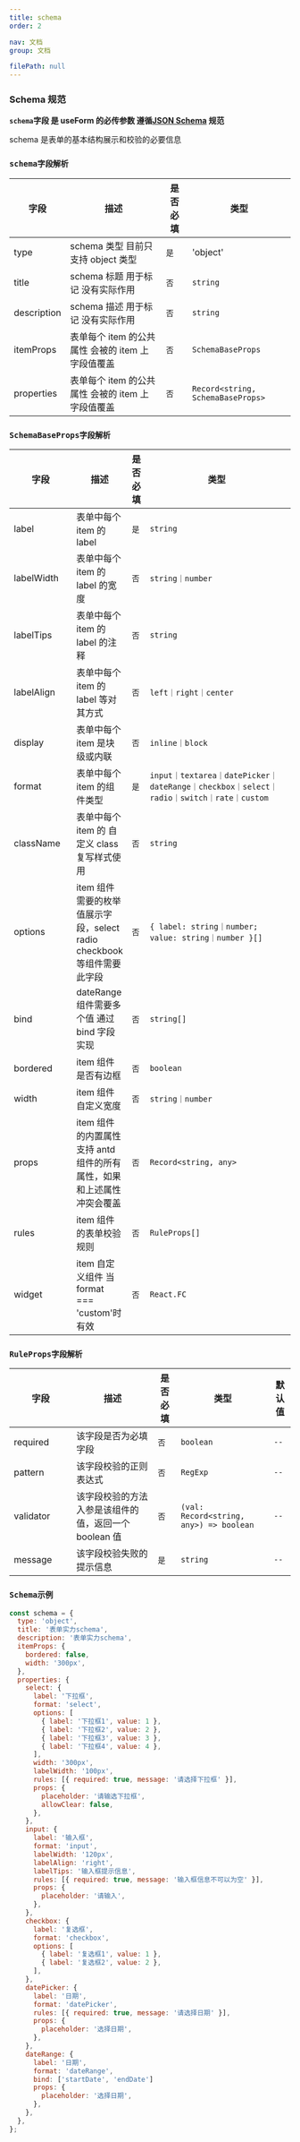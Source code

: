 ```yaml
---
title: schema
order: 2

nav: 文档
group: 文档

filePath: null
---
```


### Schema 规范

**`schema`字段 是 useForm 的必传参数 遵循[JSON Schema](https://json-schema.apifox.cn/) 规范**

schema 是表单的基本结构展示和校验的必要信息

### `schema字段解析`

| 字段        | 描述                                              | 是否必填 | 类型                              |
| ----------- | ------------------------------------------------- | -------- | --------------------------------- |
| type        | schema 类型 目前只支持 object 类型                | `是`     | 'object'                          |
| title       | schema 标题 用于标记 没有实际作用                 | `否`     | `string`                          |
| description | schema 描述 用于标记 没有实际作用                 | `否`     | `string`                          |
| itemProps   | 表单每个 item 的公共属性 会被的 item 上字段值覆盖 | `否`     | `SchemaBaseProps`                 |
| properties  | 表单每个 item 的公共属性 会被的 item 上字段值覆盖 | `否`     | `Record<string, SchemaBaseProps>` |

### `SchemaBaseProps字段解析`

| 字段                                 | 描述                                                                   | 是否必填 | 类型                                                                                                                    | 默认值             |
| ------------------------------------ | ---------------------------------------------------------------------- | -------- | ----------------------------------------------------------------------------------------------------------------------- | ------------------ |
| <div style="width: 72pt">label</div> | 表单中每个 item 的 label                                               | `是`     | `string`                                                                                                                | `--`               |
| labelWidth                           | 表单中每个 item 的 label 的宽度                                        | `否`     | `string｜number`                                                                                                        | `100`              |
| labelTips                            | 表单中每个 item 的 label 的注释                                        | `否`     | `string`                                                                                                                | `--`               |
| labelAlign                           | 表单中每个 item 的 label 等对其方式                                    | `否`     | `left｜right｜center`                                                                                                   | `right`            |
| display                              | 表单中每个 item 是块级或内联                                           | `否`     | `inline｜block`                                                                                                         | `block`            |
| format                               | 表单中每个 item 的组件类型                                             | `是`     | <div style="width: 180pt">`input｜textarea｜datePicker｜dateRange｜checkbox｜select｜radio｜switch｜rate｜custom`</div> | `--`               |
| className                            | 表单中每个 item 的 自定义 class 复写样式使用                           | `否`     | `string`                                                                                                                | `--`               |
| options                              | item 组件需要的枚举值展示字段，select radio checkbook 等组件需要此字段 | `否`     | <div style="width: 180pt">`{ label: string｜number; value: string｜number }[]`</div>                                    | `--`               |
| bind                                 | dateRange 组件需要多个值 通过 bind 字段实现                            | `否`     | `string[]`                                                                                                              | `['start', 'end']` |
| bordered                             | item 组件是否有边框                                                    | `否`     | `boolean`                                                                                                               | `true`             |
| width                                | item 组件自定义宽度                                                    | `否`     | `string｜number`                                                                                                        | `100px ｜ 100%`    |
| props                                | item 组件的内置属性 支持 antd 组件的所有属性，如果和上述属性冲突会覆盖 | `否`     | `Record<string, any>`                                                                                                   | `--`               |
| rules                                | item 组件的表单校验规则                                                | `否`     | `RuleProps[]`                                                                                                           | `--`               |
| widget                               | item 自定义组件 当 format === 'custom'时 有效                          | `否`     | `React.FC`                                                                                                              | `--`               |

### `RuleProps字段解析`

| 字段                                    | 描述                                                  | 是否必填 | 类型                                    | 默认值 |
| --------------------------------------- | ----------------------------------------------------- | -------- | --------------------------------------- | ------ |
| <div style="width: 72pt">required</div> | 该字段是否为必填字段                                  | `否`     | `boolean`                               | `--`   |
| pattern                                 | 该字段校验的正则表达式                                | `否`     | `RegExp`                                | `--`   |
| validator                               | 该字段校验的方法入参是该组件的值，返回一个 boolean 值 | `否`     | `(val: Record<string, any>) => boolean` | `--`   |
| message                                 | 该字段校验失败的提示信息                              | `是`     | `string`                                | `--`   |

### `Schema示例`

```js
const schema = {
  type: 'object',
  title: '表单实力schema',
  description: '表单实力schema',
  itemProps: {
    bordered: false,
    width: '300px',
  },
  properties: {
    select: {
      label: '下拉框',
      format: 'select',
      options: [
        { label: '下拉框1', value: 1 },
        { label: '下拉框2', value: 2 },
        { label: '下拉框3', value: 3 },
        { label: '下拉框4', value: 4 },
      ],
      width: '300px',
      labelWidth: '100px',
      rules: [{ required: true, message: '请选择下拉框' }],
      props: {
        placeholder: '请输选下拉框',
        allowClear: false,
      },
    },
    input: {
      label: '输入框',
      format: 'input',
      labelWidth: '120px',
      labelAlign: 'right',
      labelTips: '输入框提示信息',
      rules: [{ required: true, message: '输入框信息不可以为空' }],
      props: {
        placeholder: '请输入',
      },
    },
    checkbox: {
      label: '复选框',
      format: 'checkbox',
      options: [
        { label: '复选框1', value: 1 },
        { label: '复选框2', value: 2 },
      ],
    },
    datePicker: {
      label: '日期',
      format: 'datePicker',
      rules: [{ required: true, message: '请选择日期' }],
      props: {
        placeholder: '选择日期',
      },
    },
    dateRange: {
      label: '日期',
      format: 'dateRange',
      bind: ['startDate', 'endDate']
      props: {
        placeholder: '选择日期',
      },
    },
  },
};
```
